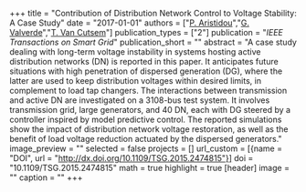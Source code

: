 +++
title = "Contribution of Distribution Network Control to Voltage Stability: A Case Study"
date = "2017-01-01"
authors = ["[P. Aristidou](https://www.paristidou.info)","[G. Valverde](http://scholar.google.co.uk/citations?user=Uy6MCt4AAAAJ&hl=en)","[T. Van Cutsem](http://www.montefiore.ulg.ac.be/~vct/)"]
publication_types = ["2"]
publication = "_IEEE Transactions on Smart Grid_"
publication_short = ""
abstract = "A case study dealing with long-term voltage instability in systems hosting active distribution networks (DN) is reported in this paper. It anticipates future situations with high penetration of dispersed generation (DG), where the latter are used to keep distribution voltages within desired limits, in complement to load tap changers. The interactions between transmission and active DN are investigated on a 3108-bus test system. It involves transmission grid, large generators, and 40 DN, each with DG steered by a controller inspired by model predictive control. The reported simulations show the impact of distribution network voltage restoration, as well as the benefit of load voltage reduction actuated by the dispersed generators."
image_preview = ""
selected = false
projects = []
url_custom = [{name = "DOI", url = "http://dx.doi.org/10.1109/TSG.2015.2474815"}]
doi = "10.1109/TSG.2015.2474815"
math = true
highlight = true
[header]
image = ""
caption = ""
+++

